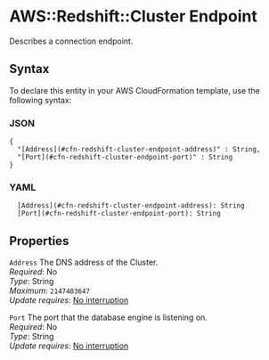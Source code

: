 # AWS::Redshift::Cluster Endpoint<a name="aws-properties-redshift-cluster-endpoint"></a>

Describes a connection endpoint\.

## Syntax<a name="aws-properties-redshift-cluster-endpoint-syntax"></a>

To declare this entity in your AWS CloudFormation template, use the following syntax:

### JSON<a name="aws-properties-redshift-cluster-endpoint-syntax.json"></a>

```
{
  "[Address](#cfn-redshift-cluster-endpoint-address)" : String,
  "[Port](#cfn-redshift-cluster-endpoint-port)" : String
}
```

### YAML<a name="aws-properties-redshift-cluster-endpoint-syntax.yaml"></a>

```
  [Address](#cfn-redshift-cluster-endpoint-address): String
  [Port](#cfn-redshift-cluster-endpoint-port): String
```

## Properties<a name="aws-properties-redshift-cluster-endpoint-properties"></a>

`Address`  <a name="cfn-redshift-cluster-endpoint-address"></a>
The DNS address of the Cluster\.  
*Required*: No  
*Type*: String  
*Maximum*: `2147483647`  
*Update requires*: [No interruption](https://docs.aws.amazon.com/AWSCloudFormation/latest/UserGuide/using-cfn-updating-stacks-update-behaviors.html#update-no-interrupt)

`Port`  <a name="cfn-redshift-cluster-endpoint-port"></a>
The port that the database engine is listening on\.  
*Required*: No  
*Type*: String  
*Update requires*: [No interruption](https://docs.aws.amazon.com/AWSCloudFormation/latest/UserGuide/using-cfn-updating-stacks-update-behaviors.html#update-no-interrupt)
